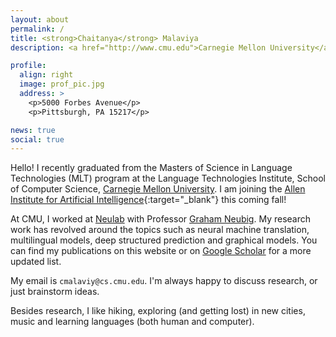 ```yaml
---
layout: about
permalink: /
title: <strong>Chaitanya</strong> Malaviya
description: <a href="http://www.cmu.edu">Carnegie Mellon University</a>.

profile:
  align: right
  image: prof_pic.jpg
  address: >
    <p>5000 Forbes Avenue</p>
    <p>Pittsburgh, PA 15217</p>

news: true
social: true
---
```


Hello! I recently graduated from the Masters of Science in Language Technologies (MLT) program at the Language Technologies Institute, School of Computer Science, [Carnegie Mellon University](http://www.cmu.edu). I am joining the [Allen Institute for Artificial Intelligence](https://allenai.org){:target="\_blank"} this coming fall!

At CMU, I worked at [Neulab](https://cs.cmu.edu/~neulab) with Professor [Graham Neubig](http://phontron.com). My research work has revolved around the topics such as neural machine translation, multilingual models, deep structured prediction and graphical models. You can find my publications on this website or on [Google Scholar](https://scholar.google.com/citations?user=s3MzzwwAAAAJ) for a more updated list. 
<br>

My email is `cmalaviy@cs.cmu.edu`. I'm always happy to discuss research, or just brainstorm ideas.
<br>

Besides research, I like hiking, exploring (and getting lost) in new cities, music and learning languages (both human and computer).
